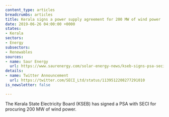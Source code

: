 ```yaml
---
content_type: articles
breadcrumbs: articles
title: Kerala signs a power supply agreement for 200 MW of wind power
date: 2019-06-26 04:00:00 +0000
states:
- Kerala
sectors:
- Energy
subsectors:
- Renewables
sources:
- name: Saur Energy
  url: https://www.saurenergy.com/solar-energy-news/kseb-signs-psa-seci-200-mw-wind-power
details:
- name: Twitter Announcement
  url: https://twitter.com/SECI_Ltd/status/1139512208277291010
is_newsletter: false

---
```

The Kerala State Electricity Board (KSEB) has signed a PSA with SECI for procuring 200 MW of wind power.
